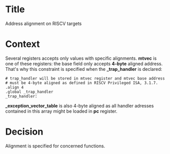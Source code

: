 # Title

Address alignment on RISCV targets

# Context

Several registers accepts only values with specific alignments. **mtvec** is one of these registers: the base field only accepts **4-byte** aligned address. That's why this constraint is specified when the **_trap_handler** is declared:

```ASM
# trap_handler will be stored in mtvec register and mtvec base address
# must be 4-byte aligned as defined in RISCV Privileged ISA, 3.1.7.
.align 4
.global _trap_handler
_trap_handler:
```

**_exception_vector_table** is also 4-byte aligned as all handler adresses contained in this array might be loaded in **pc** register.

# Decision

Alignment is specified for concerned functions.